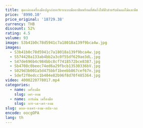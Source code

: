 ```yaml
---
title: ชุดกล่องเครื่องมือปลูกถ่ายอวัยวะแบบมืออาชีพพร้อมที่ตัดกิ่งไฟฟ้าสำหรับต้นผลไม้และพืช
price: '8990.10'
price_original: '18729.38'
currency: THB
discount: 52%
rating: 4.5
volume: 93
image: S3b41b0c78d5941c7a18018a139f9bca4w.jpg
images:
  - S3b41b0c78d5941c7a18018a139f9bca4w.jpg
  - S574420a133ab4bb2a3c0f55df629ae3dL.jpg
  - S47de696b4c984bbc8cf7418572bce8387.jpg
  - Sb4708c0beec74ed6a29fbcb13530336bV.jpg
  - S029d3b001a5d475bbf1beebb867cef67n.jpg
  - Sdef2f0edcc1b404e82b96f8d70f485364.jpg
video: 4000220778017.mp4
categories:
  - name: เครื่องมือ
    slug: เคร-องม
  - name: การ์เด้น เครื่องมือ
    slug: การ-เด-เคร-องม
slug: ดกล-องเคร-องม-อปล-กถ
encode: oocgOPA
lang: th
---
```

  